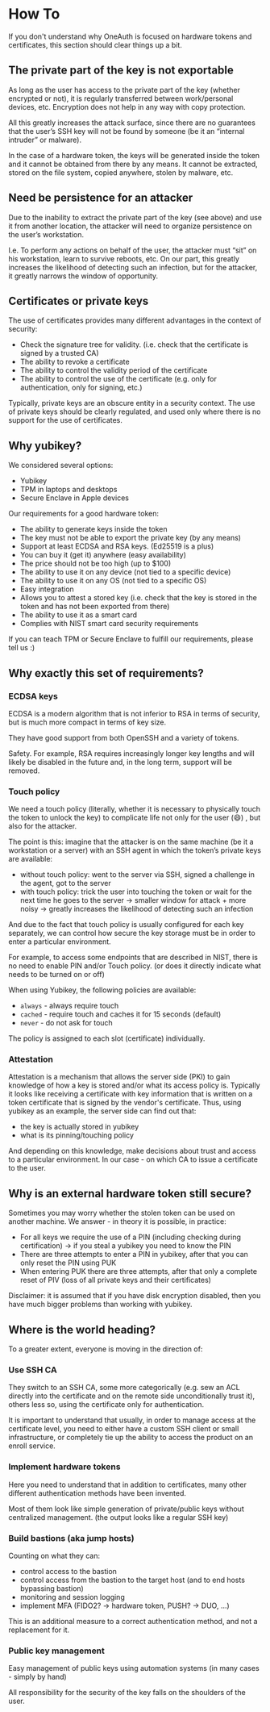 # How To

If you don't understand why OneAuth is focused on hardware tokens and certificates, this section should clear things up a bit.

## The private part of the key is not exportable

As long as the user has access to the private part of the key (whether encrypted or not), it is regularly transferred between work/personal devices, etc. Encryption does not help in any way with copy protection.

All this greatly increases the attack surface, since there are no guarantees that the user’s SSH key will not be found by someone (be it an “internal intruder” or malware).

In the case of a hardware token, the keys will be generated inside the token and it cannot be obtained from there by any means.
It cannot be extracted, stored on the file system, copied anywhere, stolen by malware, etc.

## Need be persistence for an attacker

Due to the inability to extract the private part of the key (see above) and use it from another location, the attacker will need to organize persistence on the user’s workstation.

I.e. To perform any actions on behalf of the user, the attacker must “sit” on his workstation, learn to survive reboots, etc.
On our part, this greatly increases the likelihood of detecting such an infection, but for the attacker, it greatly narrows the window of opportunity.

## Certificates or private keys

The use of certificates provides many different advantages in the context of security:

* Check the signature tree for validity. (i.e. check that the certificate is signed by a trusted CA)
* The ability to revoke a certificate
* The ability to control the validity period of the certificate
* The ability to control the use of the certificate (e.g. only for authentication, only for signing, etc.)

Typically, private keys are an obscure entity in a security context. The use of private keys should be clearly regulated, and used only where there is no support for the use of certificates.

## Why yubikey?

We considered several options:

* Yubikey
* TPM in laptops and desktops
* Secure Enclave in Apple devices

Our requirements for a good hardware token:

* The ability to generate keys inside the token
* The key must not be able to export the private key (by any means)
* Support at least ECDSA and RSA keys. (Ed25519 is a plus)
* You can buy it (get it) anywhere (easy availability)
* The price should not be too high (up to $100)
* The ability to use it on any device (not tied to a specific device)
* The ability to use it on any OS (not tied to a specific OS)
* Easy integration
* Allows you to attest a stored key (i.e. check that the key is stored in the token and has not been exported from there)
* The ability to use it as a smart card
* Complies with NIST smart card security requirements

If you can teach TPM or Secure Enclave to fulfill our requirements, please tell us :)

## Why exactly this set of requirements?

### ECDSA keys

ECDSA is a modern algorithm that is not inferior to RSA in terms of security, but is much more compact in terms of key size.

They have good support from both OpenSSH and a variety of tokens.

Safety. For example, RSA requires increasingly longer key lengths and will likely be disabled in the future and, in the long term, support will be removed.

### Touch policy

We need a touch policy (literally, whether it is necessary to physically touch the token to unlock the key) to complicate life not only for the user (:smile:) , but also for the attacker.

The point is this: imagine that the attacker is on the same machine (be it a workstation or a server) with an SSH agent in which the token’s private keys are available:

* without touch policy: went to the server via SSH, signed a challenge in the agent, got to the server
* with touch policy: trick the user into touching the token or wait for the next time he goes to the server -> smaller window for attack + more noisy -> greatly increases the likelihood of detecting such an infection

And due to the fact that touch policy is usually configured for each key separately, we can control how secure the key storage must be in order to enter a particular environment.

For example, to access some endpoints that are described in NIST, there is no need to enable PIN and/or Touch policy. (or does it directly indicate what needs to be turned on or off)

When using Yubikey, the following policies are available:

* `always` - always require touch
* `cached` - require touch and caches it for 15 seconds (default)
* `never` - do not ask for touch

The policy is assigned to each slot (certificate) individually.

### Attestation

Attestation is a mechanism that allows the server side (PKI) to gain knowledge of how a key is stored and/or what its access policy is.
Typically it looks like receiving a certificate with key information that is written on a token certificate that is signed by the vendor's certificate.
Thus, using yubikey as an example, the server side can find out that:

* the key is actually stored in yubikey
* what is its pinning/touching policy

And depending on this knowledge, make decisions about trust and access to a particular environment. In our case - on which CA to issue a certificate to the user.

## Why is an external hardware token still secure?

Sometimes you may worry whether the stolen token can be used on another machine. We answer - in theory it is possible, in practice:

* For all keys we require the use of a PIN (including checking during certification) -> if you steal a yubikey you need to know the PIN
* There are three attempts to enter a PIN in yubikey, after that you can only reset the PIN using PUK
* When entering PUK there are three attempts, after that only a complete reset of PIV (loss of all private keys and their certificates)

Disclaimer: it is assumed that if you have disk encryption disabled, then you have much bigger problems than working with yubikey.

## Where is the world heading?

To a greater extent, everyone is moving in the direction of:

### Use SSH CA

They switch to an SSH CA, some more categorically (e.g. sew an ACL directly into the certificate and on the remote side unconditionally trust it), others less so, using the certificate only for authentication.

It is important to understand that usually, in order to manage access at the certificate level, you need to either have a custom SSH client or small infrastructure, or completely tie up the ability to access the product on an enroll service.

### Implement hardware tokens

Here you need to understand that in addition to certificates, many other different authentication methods have been invented.

Most of them look like simple generation of private/public keys without centralized management. (the output looks like a regular SSH key)

### Build bastions (aka jump hosts)

Counting on what they can:

* control access to the bastion
* control access from the bastion to the target host (and to end hosts bypassing bastion)
* monitoring and session logging
* implement MFA (FIDO2? -> hardware token, PUSH? -> DUO, ...)

This is an additional measure to a correct authentication method, and not a replacement for it.

### Public key management

Easy management of public keys using automation systems (in many cases - simply by hand)

All responsibility for the security of the key falls on the shoulders of the user.
